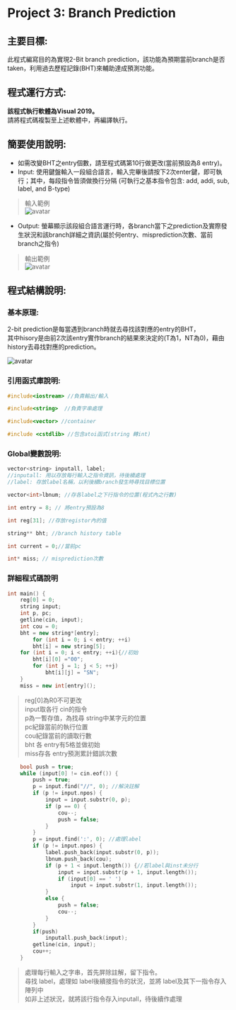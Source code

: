 # Project 3: Branch Prediction
## 主要目標:
此程式編寫目的為實現2-Bit branch prediction，該功能為預期當前branch是否taken，利用過去歷程記錄(BHT)來輔助達成預測功能。

## 程式運行方式:

**該程式執行軟體為Visual 2019。**  
請將程式碼複製至上述軟體中，再編譯執行。  

## 簡要使用說明:  
- 如需改變BHT之entry個數，請至程式碼第10行做更改(當前預設為8 entry)。  
- Input: 使用鍵盤輸入一段組合語言，輸入完畢後請按下2次enter鍵，即可執行；其中，每段指令皆須做換行分隔 (可執行之基本指令包含: add, addi, sub, label, and B-type)   
> 輸入範例  
![avatar](https://upload.cc/i1/2020/05/20/PCYsLK.jpg)  

- Output: 螢幕顯示該段組合語言運行時，各branch當下之prediction及實際發生狀況和該branch詳細之資訊(屬於何entry、misprediction次數、當前branch之指令)  
> 輸出範例  
![avatar](https://upload.cc/i1/2020/05/20/T9D8NQ.jpg)  

## 程式結構說明:  

### 基本原理:  
2-bit prediction是每當遇到branch時就去尋找該對應的entry的BHT，  
其中hisory是由前2次該entry實作branch的結果來決定的(T為1，NT為0)，藉由history去尋找對應的prediction。  

![avatar](https://upload.cc/i1/2020/05/20/TMurV3.gif)  
### 引用函式庫說明:  
```cpp  
#include<iostream> //負責輸出/輸入  
```  
```cpp  
#include<string>  //負責字串處理  
```  
```cpp  
#include<vector> //container  
```  
```cpp  
#include <cstdlib> //包含atoi函式(string 轉int)  
```  
### Global變數說明:  
```cpp  
vector<string> inputall, label;  
//inputall: 用以存放每行輸入之指令資訊，待後續處理  
//label: 存放label名稱，以利後續branch發生時尋找目標位置  
```  
```cpp  
vector<int>lbnum; //存各label之下行指令的位置(程式內之行數)  
```  
```cpp  
int entry = 8; // 將entry預設為8   
```  
```cpp  
int reg[31]; //存放registor內的值  
```  
```cpp  
string** bht; //branch history table  
```  
```cpp  
int current = 0;//當前pc  
```   
```cpp  
int* miss; // misprediction次數  
```  

### 詳細程式碼說明 

```cpp  
int main() {  
	reg[0] = 0;  
	string input; 	 
	int p, pc;  
	getline(cin, input);  
	int cou = 0;  
	bht = new string*[entry];  
		for (int i = 0; i < entry; ++i)   
		bht[i] = new string[5];  
	for (int i = 0; i < entry; ++i){//初始  
		bht[i][0] ="00";   
		for (int j = 1; j < 5; ++j)  
			bht[i][j] = "SN";  
	}  
	miss = new int[entry]();  
```  
> reg[0]為R0不可更改  
> input取各行 cin的指令  
> p為一暫存值，為找尋 string中某字元的位置  
> pc紀錄當前的執行位置  
> cou紀錄當前的讀取行數  
> bht 各 entry有5格並做初始  
> miss存各 entry預測累計錯誤次數  
```cpp  
	bool push = true;  
	while (input[0] != cin.eof()) {  
		push = true;  
		p = input.find("//", 0); //解決註解  
		if (p != input.npos) {   
			input = input.substr(0, p);  
			if (p == 0) {  
				cou--;  
				push = false;  
			}  
		}  
		p = input.find(':', 0); //處理label  
		if (p != input.npos) {  
			label.push_back(input.substr(0, p));  
			lbnum.push_back(cou);  
			if (p + 1 < input.length()) {//若label與inst未分行  
				input = input.substr(p + 1, input.length());   
				if (input[0] == ' ')  
					input = input.substr(1, input.length());  
			}  
			else {  
				push = false;  
				cou--;  
			}  
		}  
		if(push)  
			inputall.push_back(input);  
		getline(cin, input);  
		cou++;  
	}  
```  
> 處理每行輸入之字串，首先屏除註解，留下指令。   
> 尋找 label，處理如 label後續接指令的狀況，並將 label及其下一指令存入陣列中  
> 如非上述狀況，就將該行指令存入inputall，待後續作處理  



  